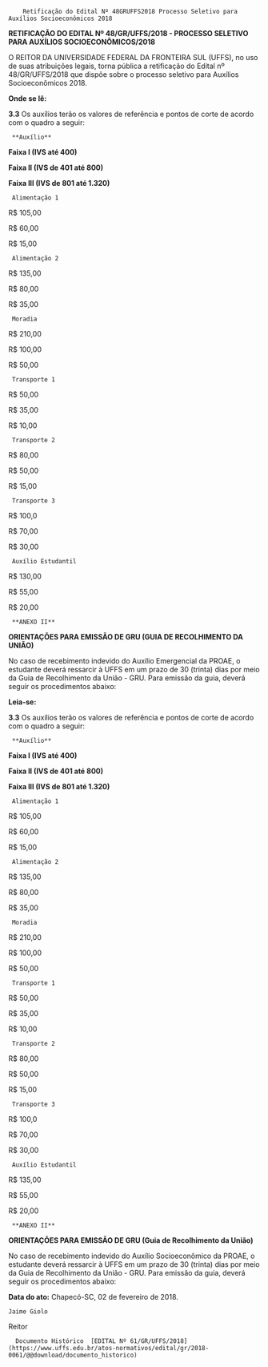         Retificação do Edital Nº 48GRUFFS2018 Processo Seletivo para Auxílios Socioeconômicos 2018  

**RETIFICAÇÃO DO EDITAL Nº 48/GR/UFFS/2018 - PROCESSO SELETIVO PARA AUXÍLIOS SOCIOECONÔMICOS/2018**

  O REITOR DA UNIVERSIDADE FEDERAL DA FRONTEIRA SUL (UFFS), no uso de suas atribuições legais, torna pública a retificação do Edital nº 48/GR/UFFS/2018 que dispõe sobre o processo seletivo para Auxílios Socioeconômicos 2018.

  

 **Onde se lê:**

 **3.3** Os auxílios terão os valores de referência e pontos de corte de acordo com o quadro a seguir:

     **Auxílio**

   **Faixa I (IVS até 400)**

   **Faixa II (IVS de 401 até 800)**

   **Faixa III (IVS de 801 até 1.320)**

     Alimentação 1

   R$ 105,00

   R$ 60,00

   R$ 15,00

     Alimentação 2

   R$ 135,00

   R$ 80,00

   R$ 35,00

     Moradia

   R$ 210,00

   R$ 100,00

   R$ 50,00

     Transporte 1

   R$ 50,00

   R$ 35,00

   R$ 10,00

     Transporte 2

   R$ 80,00

   R$ 50,00

   R$ 15,00

     Transporte 3

   R$ 100,0

   R$ 70,00

   R$ 30,00

     Auxílio Estudantil

   R$ 130,00

   R$ 55,00

   R$ 20,00

     **ANEXO II**

 **ORIENTAÇÕES PARA EMISSÃO DE GRU (GUIA DE RECOLHIMENTO DA UNIÃO)**

 No caso de recebimento indevido do Auxílio Emergencial da PROAE, o estudante deverá ressarcir à UFFS em um prazo de 30 (trinta) dias por meio da Guia de Recolhimento da União - GRU. Para emissão da guia, deverá seguir os procedimentos abaixo:

  

 **Leia-se:**

 **3.3** Os auxílios terão os valores de referência e pontos de corte de acordo com o quadro a seguir:

     **Auxílio**

   **Faixa I (IVS até 400)**

   **Faixa II (IVS de 401 até 800)**

   **Faixa III (IVS de 801 até 1.320)**

     Alimentação 1

   R$ 105,00

   R$ 60,00

   R$ 15,00

     Alimentação 2

   R$ 135,00

   R$ 80,00

   R$ 35,00

     Moradia

   R$ 210,00

   R$ 100,00

   R$ 50,00

     Transporte 1

   R$ 50,00

   R$ 35,00

   R$ 10,00

     Transporte 2

   R$ 80,00

   R$ 50,00

   R$ 15,00

     Transporte 3

   R$ 100,0

   R$ 70,00

   R$ 30,00

     Auxílio Estudantil

   R$ 135,00

   R$ 55,00

   R$ 20,00

     **ANEXO II**

 **ORIENTAÇÕES PARA EMISSÃO DE GRU (Guia de Recolhimento da União)**

 No caso de recebimento indevido do Auxílio Socioeconômico da PROAE, o estudante deverá ressarcir à UFFS em um prazo de 30 (trinta) dias por meio da Guia de Recolhimento da União - GRU. Para emissão da guia, deverá seguir os procedimentos abaixo:

   **Data do ato:** Chapecó-SC, 02 de fevereiro de 2018.   
 

    Jaime Giolo   
 Reitor 

      Documento Histórico  [EDITAL Nº 61/GR/UFFS/2018](https://www.uffs.edu.br/atos-normativos/edital/gr/2018-0061/@@download/documento_historico)     
      
